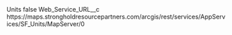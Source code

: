 <?xml version="1.0" encoding="UTF-8"?>
<CustomMetadata xmlns="http://soap.sforce.com/2006/04/metadata" xmlns:xsi="http://www.w3.org/2001/XMLSchema-instance" xmlns:xsd="http://www.w3.org/2001/XMLSchema">
    <label>Units</label>
    <protected>false</protected>
    <values>
        <field>Web_Service_URL__c</field>
        <value xsi:type="xsd:string">https://maps.strongholdresourcepartners.com/arcgis/rest/services/AppServices/SF_Units/MapServer/0</value>
    </values>
</CustomMetadata>
